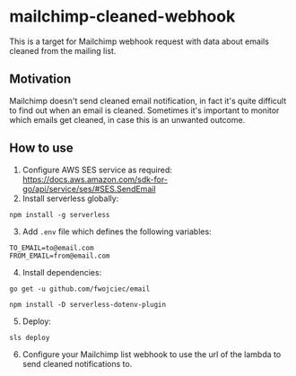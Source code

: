# mailchimp-cleaned-webhook

This is a target for Mailchimp webhook request with data about emails cleaned from the mailing list.

## Motivation

Mailchimp doesn't send cleaned email notification, in fact it's quite difficult to find out when an email is cleaned. Sometimes it's important to monitor which emails get cleaned, in case this is an unwanted outcome.

## How to use

1. Configure AWS SES service as required: https://docs.aws.amazon.com/sdk-for-go/api/service/ses/#SES.SendEmail
2. Install serverless globally:

```
npm install -g serverless
```

3. Add `.env` file which defines the following variables:

```
TO_EMAIL=to@email.com
FROM_EMAIL=from@email.com
```

4. Install dependencies:

```
go get -u github.com/fwojciec/email
```

```
npm install -D serverless-dotenv-plugin
```

5. Deploy:

```
sls deploy
```

6. Configure your Mailchimp list webhook to use the url of the lambda to send cleaned notifications to.
